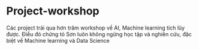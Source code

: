 # Project-workshop
Các project trải qua hơn trăm workshop về AI, Machine learning tích lũy được.
Điều đó chứng tỏ Sơn luôn không ngừng học tập và nghiên cứu, đặc biệt về Machine learning và Data Science

